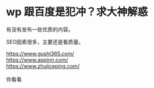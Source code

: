 # wp 跟百度是犯冲？求大神解惑


有没有发布一些优质的内容。

SEO因素很多，主要还是看质量。<img id="aimg_JgmB8" onclick="zoom(this, this.src, 0, 0, 0)" class="zoom" src="https://cdn.jsdelivr.net/gh/hishis/forum-master/public/images/patch.gif" onmouseover="img_onmouseoverfunc(this)" onload="thumbImg(this)" border="0" alt="" />

https://www.gushi365.com/<br />
https://www.appinn.com/<br />
https://www.zhujiceping.com/<br />
<br />
你看看
